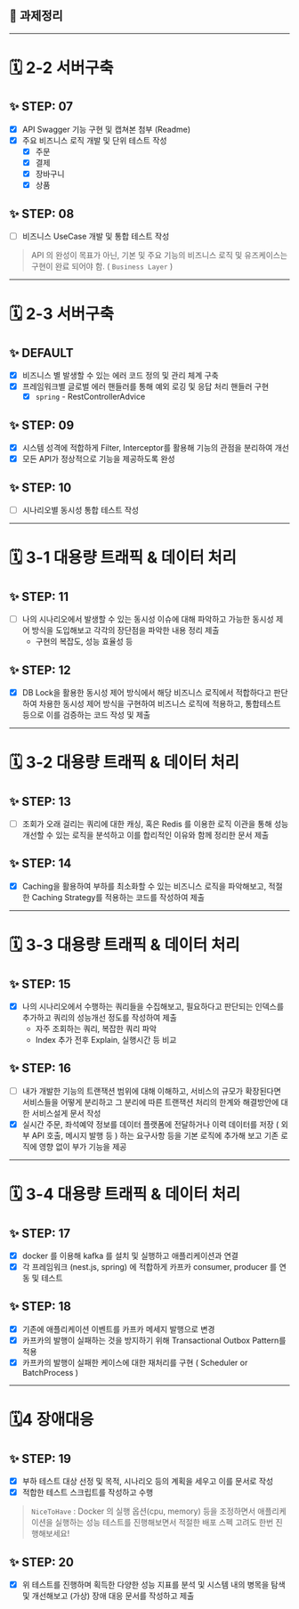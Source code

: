 ## 🎯 과제정리

---
# 🗓️ 2-2 서버구축
## ✨ STEP: 07
- [x] API Swagger 기능 구현 및 캡쳐본 첨부 (Readme)
- [x] 주요 비즈니스 로직 개발 및 단위 테스트 작성
  - [x] 주문
  - [x] 결제
  - [x] 장바구니
  - [x] 상품

## ✨ STEP: 08
- [ ] 비즈니스 UseCase 개발 및 통합 테스트 작성
> API 의 완성이 목표가 아닌, 기본 및 주요 기능의 비즈니스 로직 및 유즈케이스는 구현이 완료 되어야 함. ( `Business Layer` )
---
# 🗓️ 2-3 서버구축
## ✨ DEFAULT
- [x] 비즈니스 별 발생할 수 있는 에러 코드 정의 및 관리 체계 구축
- [x] 프레임워크별 글로벌 에러 핸들러를 통해 예외 로깅 및 응답 처리 핸들러 구현
  - [x] `spring` - RestControllerAdvice

## ✨ STEP: 09
- [x] 시스템 성격에 적합하게 Filter, Interceptor를 활용해 기능의 관점을 분리하여 개선
- [x] 모든 API가 정상적으로 기능을 제공하도록 완성

## ✨ STEP: 10
- [ ] 시나리오별 동시성 통합 테스트 작성
---
# 🗓️ 3-1 대용량 트래픽 & 데이터 처리
## ✨ STEP: 11
- [ ] 나의 시나리오에서 발생할 수 있는 동시성 이슈에 대해 파악하고 가능한 동시성 제어 방식을 도입해보고 각각의 장단점을 파악한 내용 정리 제출
  - 구현의 복잡도, 성능 효율성 등

## ✨ STEP: 12
- [x] DB Lock을 활용한 동시성 제어 방식에서 해당 비즈니스 로직에서 적합하다고 판단하여 차용한 동시성 제어 방식을 구현하여 비즈니스 로직에 적용하고, 통합테스트 등으로 이를 검증하는 코드 작성 및 제출
---
# 🗓️ 3-2 대용량 트래픽 & 데이터 처리
## ✨ STEP: 13
- [ ] 조회가 오래 걸리는 쿼리에 대한 캐싱, 혹은 Redis 를 이용한 로직 이관을 통해 성능 개선할 수 있는 로직을 분석하고 이를 합리적인 이유와 함께 정리한 문서 제출

## ✨ STEP: 14
- [x] Caching을 활용하여 부하를 최소화할 수 있는 비즈니스 로직을 파악해보고, 적절한 Caching Strategy를 적용하는 코드를 작성하여 제출
---
# 🗓️ 3-3 대용량 트래픽 & 데이터 처리
## ✨ STEP: 15
- [x] 나의 시나리오에서 수행하는 쿼리들을 수집해보고, 필요하다고 판단되는 인덱스를 추가하고 쿼리의 성능개선 정도를 작성하여 제출
  - 자주 조회하는 쿼리, 복잡한 쿼리 파악
  - Index 추가 전후 Explain, 실행시간 등 비교

## ✨ STEP: 16
- [ ] 내가 개발한 기능의 트랜잭션 범위에 대해 이해하고, 서비스의 규모가 확장된다면 서비스들을 어떻게 분리하고 그 분리에 따른 트랜잭션 처리의 한계와 해결방안에 대한 서비스설게 문서 작성
- [x] 실시간 주문, 좌석예약 정보를 데이터 플랫폼에 전달하거나 이력 데이터를 저장 ( 외부 API 호출, 메시지 발행 등 ) 하는 요구사항 등을 기본 로직에 추가해 보고 기존 로직에 영향 없이 부가 기능을 제공
---
# 🗓️ 3-4 대용량 트래픽 & 데이터 처리
## ✨ STEP: 17
- [x] docker 를 이용해 kafka 를 설치 및 실행하고 애플리케이션과 연결
- [x] 각 프레임워크 (nest.js, spring) 에 적합하게 카프카 consumer, producer 를 연동 및 테스트

## ✨ STEP: 18
- [x] 기존에 애플리케이션 이벤트를 카프카 메세지 발행으로 변경
- [x] 카프카의 발행이 실패하는 것을 방지하기 위해 Transactional Outbox Pattern를 적용
- [x] 카프카의 발행이 실패한 케이스에 대한 재처리를 구현 ( Scheduler or BatchProcess )
---
# 🗓4 장애대응
## ✨ STEP: 19
- [x] 부하 테스트 대상 선정 및 목적, 시나리오 등의 계획을 세우고 이를 문서로 작성
- [x] 적합한 테스트 스크립트를 작성하고 수행
> `NiceToHave` : Docker 의 실행 옵션(cpu, memory) 등을 조정하면서 
> 애플리케이션을 실행하는 성능 테스트를 진행해보면서 적절한 배포 스펙 고려도 한번 진행해보세요!
## ✨ STEP: 20
- [x] 위 테스트를 진행하며 획득한 다양한 성능 지표를 분석 및 시스템 내의 병목을 탐색 및 개선해보고 (가상) 장애 대응 문서를 작성하고 제출